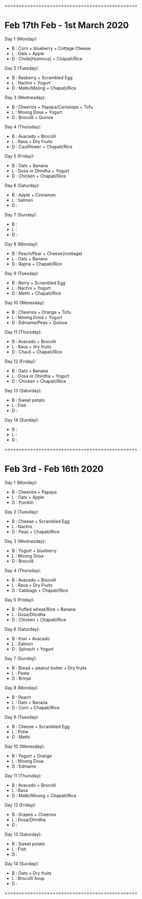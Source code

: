 ===============================================
<h1>Feb 17th Feb - 1st March 2020</h1>

Day 1 (Monday):
- B : Corn + blueberry + Cottage Cheese
- L : Oats + Apple
- D : Chole(Hummus) + Chapati/Rice

Day 2 (Tuesday):
- B : Rasberry + Scrambled Egg
- L : Nachni + Yogurt
- D : Matki/Moong + Chapati/Rice

Day 3 (Wednesday):
- B : Cheerios + Papaya/Cantalope + Tofu
- L : Moong Dosa + Yogurt
- D : Brocolli + Quinoa

Day 4 (Thursday):
- B : Avacado + Brocolli
- L : Rava + Dry Fruits
- D : Cauliflower + Chapati/Rice

Day 5 (Friday):
- B : Oats + Banana
- L : Dosa or Dhirdha + Yogurt
- D : Chicken + Chapati/Rice

Day 6 (Saturday):
- B : Apple + Cinnamon
- L : Salmon
- D : 

Day 7 (Sunday):
- B : 
- L : 
- D : 

Day 8 (Monday):
- B : Peach/Pear + Cheese(/cottage)
- L : Oats + Banana
- D : Rajma + Chapati/Rice

Day 9 (Tuesday):
- B : Berry + Scrambled Egg
- L : Nachni + Yogurt
- D : Methi + Chapati/Rice

Day 10 (Wenesday):
- B : Cheerios + Orange + Tofu
- L : Moong Dosa + Yogurt
- D : Edmame/Peas + Quinoa

Day 11 (Thursday):
- B : Avacado + Brocolli
- L : Rava + dry fruits
- D : Chavli + Chapati/Rice

Day 12 (Friday):
- B : Oats + Banana
- L : Dosa or Dhirdha + Yogurt
- D : Chicken + Chapati/Rice

Day 13 (Saturday):
- B : Sweet potato
- L : Fish
- D : 

Day 14 (Sunday):
- B : 
- L : 
- D : 


===============================================
<h1>Feb 3rd - Feb 16th 2020</h1>

Day 1 (Monday):
- B : Cheerios + Papaya
- L : Oats + Apple
- D : Pumkin

Day 2 (Tuesday):
- B : Cheese + Scrambled Egg
- L : Nachni
- D : Peas + Chapati/Rice

Day 3 (Wednesday):
- B : Yogurt + blueberry
- L : Moong Dosa
- D : Brocolli

Day 4 (Thursday):
- B : Avacado + Brocolli
- L : Rava + Dry Fruits
- D : Cabbage + Chapati/Rice

Day 5 (Friday):
- B : Puffed wheat/Rice + Banana
- L : Dosa/Dhirdha
- D : Chicken + Chapati/Rice

Day 6 (Saturday):
- B : Kiwi + Avacado
- L : Salmon
- D : Spinach + Yogurt

Day 7 (Sunday):
- B : Bread + peanut butter + Dry fruits
- L : Pasta
- D : Brinjal

Day 8 (Monday):
- B : Peach
- L : Oats + Banana
- D : Corn + Chapati/Rice

Day 9 (Tuesday):
- B : Cheese + Scrambled Egg
- L : Pohe
- D : Methi

Day 10 (Wenesday):
- B : Yogurt + Orange
- L : Moong Dosa
- D : Edmame

Day 11 (Thursday):
- B : Avacado + Brocolli
- L : Rava
- D : Matki/Moong + Chapati/Rice

Day 12 (Friday):
- B : Grapes + Cheerios
- L : Dosa/Dhirdha
- D : 

Day 13 (Saturday):
- B : Sweet potato
- L : Fish
- D : 

Day 14 (Sunday):
- B : Oats + Dry fruits
- L : Brocolli Soup
- D : 

===============================================
